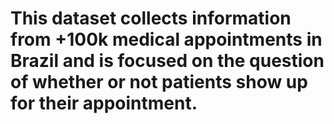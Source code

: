 # This dataset collects information from +100k medical appointments in Brazil and is focused on the question of whether or not patients show up for their appointment.

